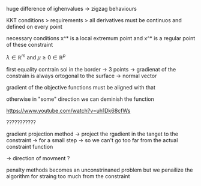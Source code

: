 huge difference of ighenvalues -> zigzag behaviours

KKT conditions > 
requirements > all derivatives must be continuos and defined on every point 

necessary conditions 
x^* is a local extremum point and x^* is a regular point of these constraint

$\lambda \in \mathbb{R}^m$ and $\mu \ge 0\in \mathbb{R}^p$

first 
equality contrain sol in the border -> 3 points -> gradienat of the constrain is always ortogonal to the surface -> normal vector 

gradient of the objective functions must be aligned with that 

otherwise in "some" direction we can deminish the function

https://www.youtube.com/watch?v=uh1Dk68cfWs

???????????

gradient projection method -> project the rgadient in the tanget to the constraint -> for a small step -> so we can't go too far from the actual constraint function

-> direction of movment ?

penalty methods becomes an unconstrinaned problem but we penailize the algorithm for straing too much from the constraint 

